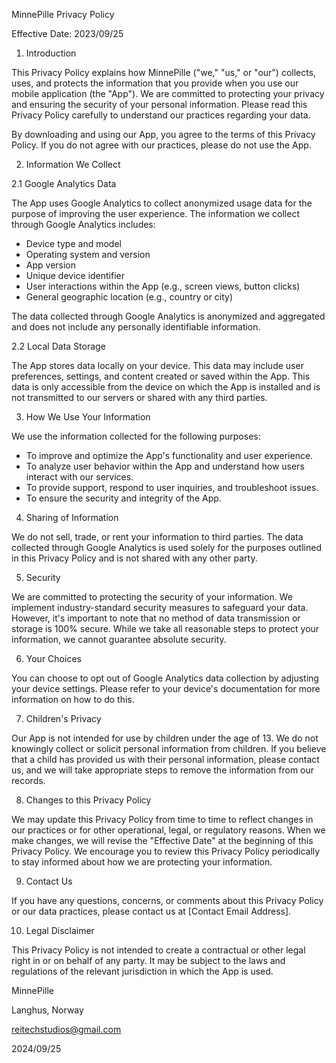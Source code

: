 MinnePille Privacy Policy

Effective Date: 2023/09/25

1. Introduction

This Privacy Policy explains how MinnePille ("we," "us," or "our") collects, uses, and protects the information that you provide when you use our mobile application (the "App"). We are committed to protecting your privacy and ensuring the security of your personal information. Please read this Privacy Policy carefully to understand our practices regarding your data.

By downloading and using our App, you agree to the terms of this Privacy Policy. If you do not agree with our practices, please do not use the App.

2. Information We Collect

2.1 Google Analytics Data

The App uses Google Analytics to collect anonymized usage data for the purpose of improving the user experience. The information we collect through Google Analytics includes:

- Device type and model
- Operating system and version
- App version
- Unique device identifier
- User interactions within the App (e.g., screen views, button clicks)
- General geographic location (e.g., country or city)

The data collected through Google Analytics is anonymized and aggregated and does not include any personally identifiable information.

2.2 Local Data Storage

The App stores data locally on your device. This data may include user preferences, settings, and content created or saved within the App. This data is only accessible from the device on which the App is installed and is not transmitted to our servers or shared with any third parties.

3. How We Use Your Information

We use the information collected for the following purposes:

- To improve and optimize the App's functionality and user experience.
- To analyze user behavior within the App and understand how users interact with our services.
- To provide support, respond to user inquiries, and troubleshoot issues.
- To ensure the security and integrity of the App.

4. Sharing of Information

We do not sell, trade, or rent your information to third parties. The data collected through Google Analytics is used solely for the purposes outlined in this Privacy Policy and is not shared with any other party.

5. Security

We are committed to protecting the security of your information. We implement industry-standard security measures to safeguard your data. However, it's important to note that no method of data transmission or storage is 100% secure. While we take all reasonable steps to protect your information, we cannot guarantee absolute security.

6. Your Choices

You can choose to opt out of Google Analytics data collection by adjusting your device settings. Please refer to your device's documentation for more information on how to do this.

7. Children's Privacy

Our App is not intended for use by children under the age of 13. We do not knowingly collect or solicit personal information from children. If you believe that a child has provided us with their personal information, please contact us, and we will take appropriate steps to remove the information from our records.

8. Changes to this Privacy Policy

We may update this Privacy Policy from time to time to reflect changes in our practices or for other operational, legal, or regulatory reasons. When we make changes, we will revise the "Effective Date" at the beginning of this Privacy Policy. We encourage you to review this Privacy Policy periodically to stay informed about how we are protecting your information.

9. Contact Us

If you have any questions, concerns, or comments about this Privacy Policy or our data practices, please contact us at [Contact Email Address].

10. Legal Disclaimer

This Privacy Policy is not intended to create a contractual or other legal right in or on behalf of any party. It may be subject to the laws and regulations of the relevant jurisdiction in which the App is used.

MinnePille

Langhus, Norway

reitechstudios@gmail.com

2024/09/25
